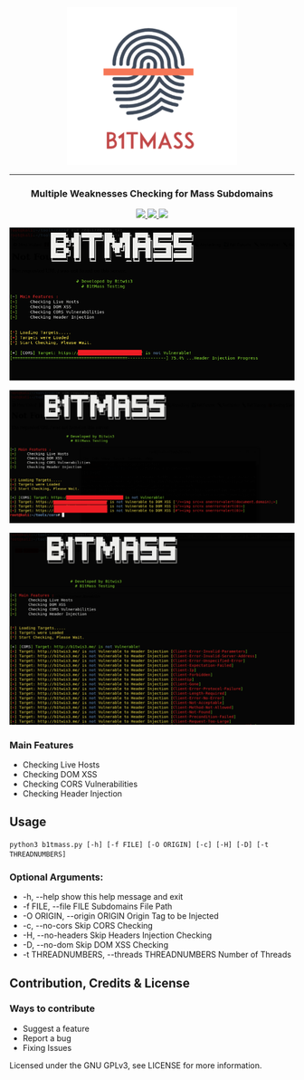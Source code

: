<p align="center">
<img src="files/bitmass_logo.PNG" alt="drawing" width="300"/>
</p>

<hr>
 <h3 align="center">Multiple Weaknesses  Checking for Mass Subdomains</h3>
 
<p align="center">
  <a href="https://github.com/Leoid/B1tMass/releases">
    <img src="https://img.shields.io/github/release/Leoid/B1tMass/all.svg">
  </a>
  <a href="https://travis-ci.com/Leoid/B1tMass">
    <img src="https://img.shields.io/travis/com/Leoid/B1tMass.svg">
  </a>
 <a href="https://github.com/Leoid/B1tMass/issues?q=is%3Aissue+is%3Aclosed">
      <img src="https://img.shields.io/github/issues-closed-raw/Leoid/B1tMass.svg">
  </a>
</p>

<p align="center">
<img src="files/sample2.PNG" alt="drawing" />
</p>
<p align="center">
<img src="files/sample3.PNG" alt="drawing" />
</p>
<p align="center">
<img src="files/sample.PNG" alt="drawing" />
</p>

### Main Features
* Checking Live Hosts
* Checking DOM XSS
* Checking CORS Vulnerabilities
* Checking Header Injection

## Usage
```python3 b1tmass.py [-h] [-f FILE] [-O ORIGIN] [-c] [-H] [-D] [-t THREADNUMBERS]```

### Optional Arguments:
  * -h, --help            show this help message and exit
  * -f FILE, --file FILE  Subdomains File Path
  * -O ORIGIN, --origin ORIGIN
                        Origin Tag to be Injected
  * -c, --no-cors         Skip CORS Checking
  * -H, --no-headers      Skip Headers Injection Checking
  * -D, --no-dom          Skip DOM XSS Checking
  * -t THREADNUMBERS, --threads THREADNUMBERS
                        Number of Threads



## Contribution, Credits & License
### Ways to contribute

* Suggest a feature
* Report a bug
* Fixing Issues

Licensed under the GNU GPLv3, see LICENSE for more information.
